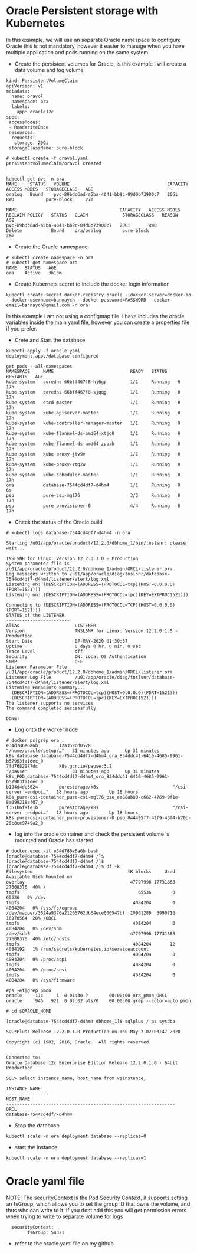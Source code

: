 # Oracle Persistent storage with Kubernetes

In this example, we will use an separate Oracle namespace to configure Oracle
this is not mandatory, however it easier to manage when you have multiple application and pods running 
on the same system


* Create the persistent volumes for Oracle, is this example I will create a data volume and log volume
```
kind: PersistentVolumeClaim
apiVersion: v1
metadata:
  name: oravol
  namespace: ora
  labels:
    app: oracle12c
spec:
 accessModes:
 - ReadWriteOnce
 resources:
  requests:
   storage: 20Gi
 storageClassName: pure-block
 ```
 ```
 # kubectl create -f oravol.yaml
 persistentvolumeclaim/oravol created

 
kubectl get pvc -n ora
NAME     STATUS   VOLUME                                     CAPACITY   ACCESS MODES   STORAGECLASS   AGE
oralog   Bound    pvc-89bdc6ad-a5ba-4041-bb9c-09d0b73900c7   20Gi       RWO            pure-block     27m

NAME                                       CAPACITY   ACCESS MODES   RECLAIM POLICY   STATUS   CLAIM             STORAGECLASS   REASON   AGE
pvc-89bdc6ad-a5ba-4041-bb9c-09d0b73900c7   20Gi       RWO            Delete           Bound    ora/oralog        pure-block              28m
 ```
 
* Create the Oracle namespace
```
# kubectl create namespace -n ora
# kubectl get namespace ora
NAME   STATUS   AGE
ora    Active   3h13m
```

* Create Kubernets secret to include the docker login information
```
kubectl create secret docker-registry oracle --docker-server=docker.io --docker-username=bannaych --docker-password=PASSWORD --docker-email=bannaych@gmail.com -n ora
```

In this example I am not using a configmap file. I have includes the oracle variables inside the main yaml file, however you can create
a properties file if you prefer.

* Crete and Start the database
```
kubectl apply -f oracle.yaml
deployment.apps/database configured
```
```
get pods --all-namespaces
NAMESPACE     NAME                             READY   STATUS    RESTARTS   AGE
kube-system   coredns-66bff467f8-hj6gp         1/1     Running   0          17h
kube-system   coredns-66bff467f8-sjqqg         1/1     Running   0          17h
kube-system   etcd-master                      1/1     Running   0          17h
kube-system   kube-apiserver-master            1/1     Running   0          17h
kube-system   kube-controller-manager-master   1/1     Running   0          17h
kube-system   kube-flannel-ds-amd64-xtjg8      1/1     Running   0          17h
kube-system   kube-flannel-ds-amd64-zppzb      1/1     Running   0          17h
kube-system   kube-proxy-jtv9v                 1/1     Running   0          17h
kube-system   kube-proxy-ztq2w                 1/1     Running   0          17h
kube-system   kube-scheduler-master            1/1     Running   0          17h
ora           database-7544cd4df7-d4hm4        1/1     Running   0          6s
pso           pure-csi-mgl76                   3/3     Running   0          17h
pso           pure-provisioner-0               4/4     Running   0          17h
```

* Check the status of the Oracle build
```
# kubectl logs database-7544cd4df7-d4hm4 -n ora

Starting /u01/app/oracle/product/12.2.0/dbhome_1/bin/tnslsnr: please wait...

TNSLSNR for Linux: Version 12.2.0.1.0 - Production
System parameter file is /u01/app/oracle/product/12.2.0/dbhome_1/admin/ORCL/listener.ora
Log messages written to /u01/app/oracle/diag/tnslsnr/database-7544cd4df7-d4hm4/listener/alert/log.xml
Listening on: (DESCRIPTION=(ADDRESS=(PROTOCOL=tcp)(HOST=0.0.0.0)(PORT=1521)))
Listening on: (DESCRIPTION=(ADDRESS=(PROTOCOL=ipc)(KEY=EXTPROC1521)))

Connecting to (DESCRIPTION=(ADDRESS=(PROTOCOL=TCP)(HOST=0.0.0.0)(PORT=1521)))
STATUS of the LISTENER
------------------------
Alias                     LISTENER
Version                   TNSLSNR for Linux: Version 12.2.0.1.0 - Production
Start Date                07-MAY-2020 01:30:57
Uptime                    0 days 0 hr. 0 min. 0 sec
Trace Level               off
Security                  ON: Local OS Authentication
SNMP                      OFF
Listener Parameter File   /u01/app/oracle/product/12.2.0/dbhome_1/admin/ORCL/listener.ora
Listener Log File         /u01/app/oracle/diag/tnslsnr/database-7544cd4df7-d4hm4/listener/alert/log.xml
Listening Endpoints Summary...
  (DESCRIPTION=(ADDRESS=(PROTOCOL=tcp)(HOST=0.0.0.0)(PORT=1521)))
  (DESCRIPTION=(ADDRESS=(PROTOCOL=ipc)(KEY=EXTPROC1521)))
The listener supports no services
The command completed successfully

DONE!
```

* Log onto the worker node

```
# docker ps|grep ora
e34d786e6a6b        12a359cd0528                               "/home/oracle/setup/…"   31 minutes ago      Up 31 minutes                           k8s_database_database-7544cd4df7-d4hm4_ora_834ddc41-6416-4685-9961-b57903fa1dec_0
7fd7682977dc        k8s.gcr.io/pause:3.2                       "/pause"                 31 minutes ago      Up 31 minutes                           k8s_POD_database-7544cd4df7-d4hm4_ora_834ddc41-6416-4685-9961-b57903fa1dec_0
b194d4dc3024        purestorage/k8s                            "/csi-server -endpoi…"   18 hours ago        Up 18 hours                             k8s_pure-csi-container_pure-csi-mgl76_pso_ea88ab80-c662-4769-9f1e-8a099218af07_0
f351b6f9fe1b        purestorage/k8s                            "/csi-server -endpoi…"   18 hours ago        Up 18 hours                             k8s_pure-csi-container_pure-provisioner-0_pso_844495f7-42f9-43f4-b70b-28c8ce9749a2_0
```

* log into the oracle container and check the persistent volume is mounted and Oracle has started
```
# docker exec -it e34d786e6a6b bash
[oracle@database-7544cd4df7-d4hm4 /]$
[oracle@database-7544cd4df7-d4hm4 /]$
[oracle@database-7544cd4df7-d4hm4 /]$ df -k
Filesystem                                    1K-blocks     Used Available Use% Mounted on
overlay                                        47797996 17731868  27608376  40% /
tmpfs                                             65536        0     65536   0% /dev
tmpfs                                           4084204        0   4084204   0% /sys/fs/cgroup
/dev/mapper/3624a9370a21265762db64ece000547bf  20961280  3990716  16970564  20% /ORCL
tmpfs                                           4084204        0   4084204   0% /dev/shm
/dev/sda5                                      47797996 17731868  27608376  40% /etc/hosts
tmpfs                                           4084204       12   4084192   1% /run/secrets/kubernetes.io/serviceaccount
tmpfs                                           4084204        0   4084204   0% /proc/acpi
tmpfs                                           4084204        0   4084204   0% /proc/scsi
tmpfs                                           4084204        0   4084204   0% /sys/firmware

#ps -ef|grep pmon
oracle     174     1  0 01:30 ?        00:00:00 ora_pmon_ORCL
oracle     946   921  0 02:02 pts/0    00:00:00 grep --color=auto pmon

# cd $ORACLE_HOME

[oracle@database-7544cd4df7-d4hm4 dbhome_1]$ sqlplus / as sysdba

SQL*Plus: Release 12.2.0.1.0 Production on Thu May 7 02:03:47 2020

Copyright (c) 1982, 2016, Oracle.  All rights reserved.


Connected to:
Oracle Database 12c Enterprise Edition Release 12.2.0.1.0 - 64bit Production

SQL> select instance_name, host_name from v$instance;

INSTANCE_NAME
----------------
HOST_NAME
----------------------------------------------------------------
ORCL
database-7544cd4df7-d4hm4

```

* Stop the database
```
kubectl scale -n ora deployment database --replicas=0
```
* start the instance
```
kubectl scale -n ora deployment database --replicas=1
```

# Oracle yaml file

NOTE: The securityContext is the Pod Security Context, it supports setting an fsGroup, which allows you to set the group ID that owns the volume, and thus who can write to it.  If you dont add this you will get permission errors when trying to write to separate volume for logs
```
  securityContext:
        fsGroup: 54321
```     
        
* refer to the oracle.yaml file on my github

